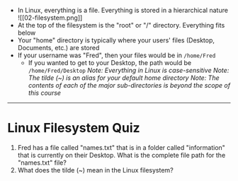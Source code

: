 - In Linux, everything is a file. Everything is stored in a hierarchical nature
![[02-filesystem.png]]
- At the top of the filesystem is the "root" or "/" directory. Everything fits below
- Your "home" directory is typically where your users' files (Desktop, Documents, etc.) are stored
- If your username was "Fred", then your files would be in ```/home/Fred```
	- If you wanted to get to your Desktop, the path would be ```/home/Fred/Desktop```
*Note: Everything in Linux is case-sensitive*
*Note: The tilde (~)  is an alias for your default home directory*
*Note: The contents of each of the major sub-directories is beyond the scope of this course*

---
# Linux Filesystem Quiz
1. Fred has a file called "names.txt" that is in a folder called "information" that is currently on their Desktop. What is the complete file path for the "names.txt" file?
2. What does the tilde (~) mean in the Linux filesystem?
